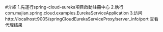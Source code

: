 #介紹
1.先運行spring-cloud-eureka項目啟動註冊中心
2.執行com.majian.spring.cloud.examples.EurekaServiceApplication
3.访问http://localhost:9005/springCloudEurekaServiceProxy/server_info/port 查看代理结果